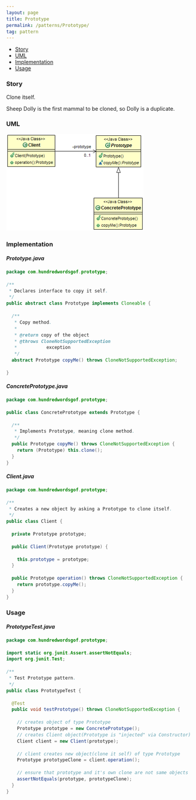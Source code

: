 ```yaml
---
layout: page
title: Prototype
permalink: /patterns/Prototype/
tag: pattern
---
```


* [Story](#Story)
* [UML](#UML)
* [Implementation](#Implementation)
* [Usage](#Usage)


###  <a id="Story"></a>Story 

Clone itself.

Sheep Dolly is the first mammal to be cloned, so Dolly is a duplicate.




###  <a id="UML"></a>UML 
[![](/assets/img/prototype.png)](/assets/img/prototype.png)

###  <a id="Implementation"></a>Implementation 

#### *Prototype.java* 
```java 
package com.hundredwordsgof.prototype;

/**
 * Declares interface to copy it self.
 */
public abstract class Prototype implements Cloneable {

  /**
   * Copy method.
   * 
   * @return copy of the object
   * @throws CloneNotSupportedException
   *           exception
   */
  abstract Prototype copyMe() throws CloneNotSupportedException;

}
```

#### *ConcretePrototype.java* 
```java 
package com.hundredwordsgof.prototype;

public class ConcretePrototype extends Prototype {

  /**
   * Implements Prototype, meaning clone method.
   */
  public Prototype copyMe() throws CloneNotSupportedException {
    return (Prototype) this.clone();
  }
}
```

#### *Client.java* 
```java 
package com.hundredwordsgof.prototype;

/**
 * Creates a new object by asking a Prototype to clone itself.
 */
public class Client {

  private Prototype prototype;

  public Client(Prototype prototype) {

    this.prototype = prototype;
  }

  public Prototype operation() throws CloneNotSupportedException {
    return prototype.copyMe();
  }
}
```

###  <a id="Usage"></a>Usage 

#### *PrototypeTest.java* 
```java 
package com.hundredwordsgof.prototype;

import static org.junit.Assert.assertNotEquals;
import org.junit.Test;

/**
 * Test Prototype pattern.
 */
public class PrototypeTest {

  @Test
  public void testPrototype() throws CloneNotSupportedException {

    // creates object of type Prototype
    Prototype prototype = new ConcretePrototype();
    // creates Client object(Prototype is "injected" via Constructor)
    Client client = new Client(prototype);

    // client creates new object(clone it self) of type Prototype
    Prototype prototypeClone = client.operation();

    // ensure that prototype and it's own clone are not same objects
    assertNotEquals(prototype, prototypeClone);
  }
}
```


